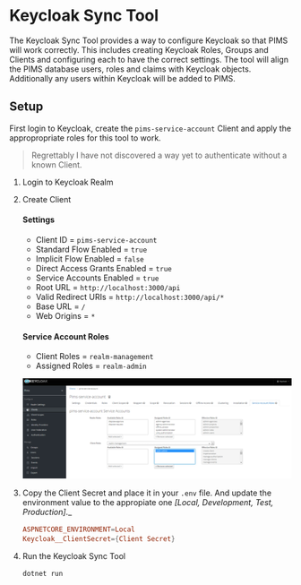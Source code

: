 # Keycloak Sync Tool

The Keycloak Sync Tool provides a way to configure Keycloak so that PIMS will work correctly.
This includes creating Keycloak Roles, Groups and Clients and configuring each to have the correct settings.
The tool will align the PIMS database users, roles and claims with Keycloak objects.
Additionally any users within Keycloak will be added to PIMS.

## Setup

First login to Keycloak, create the `pims-service-account` Client and apply the appropropriate roles for this tool to work.

> Regrettably I have not discovered a way yet to authenticate without a known Client.

1. Login to Keycloak Realm
2. Create Client

   #### Settings

   - Client ID = `pims-service-account`
   - Standard Flow Enabled = `true`
   - Implicit Flow Enabled = `false`
   - Direct Access Grants Enabled = `true`
   - Service Accounts Enabled = `true`
   - Root URL = `http://localhost:3000/api`
   - Valid Redirect URIs = `http://localhost:3000/api/*`
   - Base URL = `/`
   - Web Origins = `*`

   #### Service Account Roles

   - Client Roles = `realm-management`
   - Assigned Roles = `realm-admin`

   ![keycloak console](./pims-service-account-config.png)

3. Copy the Client Secret and place it in your `.env` file. And update the environment value to the appropiate one _[Local, Development, Test, Production]_.\_

   ```conf
   ASPNETCORE_ENVIRONMENT=Local
   Keycloak__ClientSecret={Client Secret}
   ```

4. Run the Keycloak Sync Tool

   ```bash
   dotnet run
   ```
